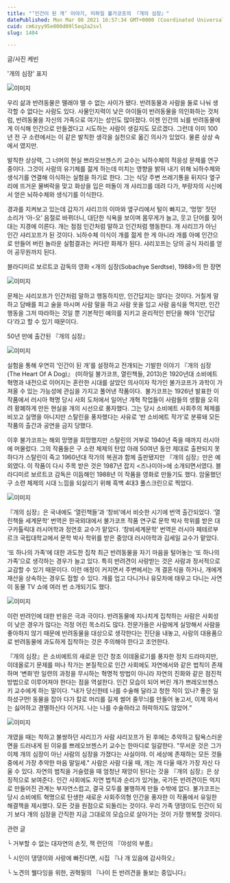 ```yaml
---
title: "‘인간이 된 개’ 이야기, 미하일 불가코프의 『개의 심장』"
datePublished: Mon Mar 08 2021 16:57:34 GMT+0000 (Coordinated Universal Time)
cuid: cm6zyy95e000d09l5eq2a2svl
slug: 1404

---
```



글/사진 케빈

'개의 심장' 표지

![이미지](https://cdn.hashnode.com/res/hashnode/image/upload/v1739247314164/86e17a01-d5cf-4bec-ae4f-772822df2d31.jpeg)

우리 삶과 반려동물은 뗄래야 뗄 수 없는 사이가 됐다. 반려동물과 사람을 둘로 나눠 생각할 수 없다는 사람도 있다. 사물인지력이 낮은 아이들이 반려동물을 의인화하는 것처럼, 반려동물을 자신의 가족으로 여기는 성인도 많아졌다. 이젠 인간의 뇌를 반려동물에게 이식해 인간으로 만들겠다고 시도하는 사람이 생길지도 모르겠다. 그런데 이미 100년 전 구 소련에서는 이 같은 발칙한 생각을 실천으로 옮긴 의사가 있었다. 물론 상상 속에서 였지만.

발칙한 상상력, 그 너머의 현실 쁘라오브젠스키 교수는 뇌하수체의 적응성 문제를 연구 중이다. 그것이 사람의 유기체를 젊게 하는데 미치는 영향을 밝혀 내기 위해 뇌하수체와 생식기를 연결해 이식하는 실험을 하기로 한다. 그는 식당 주변 쓰레기통을 뒤지다 옆구리에 뜨거운 물벼락을 맞고 화상을 입은 떠돌이 개 샤리끄를 데려 다가, 부랑자의 시신에서 얻은 뇌하수체와 생식기를 이식한다.

경과를 지켜보고 있는데 갑자기 샤리끄의 이마와 옆구리에서 털이 빠지고, ‘멍멍’ 짓던 소리가 ‘아-오’ 음절로 바뀌더니, 대단한 식욕을 보이며 몸무게가 늘고, 웃고 단어를 짖어 대는 지경에 이른다. 개는 점점 인간처럼 말하고 인간처럼 행동한다. 개 샤리끄가 아닌 인간 샤리꼬프가 된 것이다. 뇌하수체 이식이 개를 젊게 한 게 아니라 개를 아예 인간으로 만들어 버린 놀라운 실험결과는 커다란 화제가 된다. 샤리꼬프는 당의 공식 자리를 얻어 공무원까지 된다.

블라디미르 보르트코 감독의 영화 <개의 심장(Sobachye Serdtse), 1988>의 한 장면

![이미지](https://cdn.hashnode.com/res/hashnode/image/upload/v1739247316310/a291bb61-97e7-4924-a13e-87b02428fa30.png)

문제는 샤리꼬프가 인간처럼 말하고 행동하지만, 인간답지는 않다는 것이다. 거칠게 말하고 담배를 피고 술을 마시며 사람 말을 하고 사람 옷을 입고 사람 음식을 먹지만, 인간 행동을 그저 따라하는 것일 뿐 기본적인 예의를 지키고 윤리적인 판단을 해야 '인간답다'라고 할 수 있기 때문이다.

50년 만에 출간된 『개의 심장』

![이미지](https://cdn.hashnode.com/res/hashnode/image/upload/v1739247318465/d9ae6d8e-5406-4158-86d8-bd1d242e85e2.jpeg)

실험을 통해 우연히 ‘인간이 된 개’를 설정하고 전개되는 기발한 이야기 『개의 심장(The Heart Of A Dog)』 (미하일 불가코프, 열린책들, 2013)은 1920년대 소비에트 혁명과 내전으로 이어지는 혼란한 시대를 살았던 의사이자 작가인 불가코프가 과학이 가져올 수 있는 가능성에 관심을 가지고 풀어낸 작품이다.  불가코프는 1926년 발표한 이 작품에서 러시아 혁명 당시 사회 도처에서 일어난 개혁 작업들이 사람들의 생활을 오히려 황폐하게 만든 현실을 개의 시선으로 풍자했다. 그는 당시 소비에트 사회주의 체제를 비꼬고 실명을 아니지만 스탈린을 풍자했다는 사유로 ‘반 소비에트 작가’로 분류돼 모든 작품의 출간과 공연을 금지 당했다.

이후 불가코프는 해외 망명을 희망했지만 스탈린의 거부로 1940년 죽을 때까지 러시아에 머물렀다. 그의 작품들은 구 소련 체제의 탄압 아래 50여년 동안 제대로 출판되지 못하다가 스탈린이 죽고 1960년대 작가의 복권과 함께 출판됐지만 『개의 심장』만은 예외였다. 이 작품이 다시 주목 받은 것은 1987년 잡지 <즈나미아>에 소개되면서였다. 블라디미르 보르트코 감독은 이듬해인 1988년 이 작품을 영화로 만들기도 했다. 암울했던 구 소련 체제의 시대 느낌을 되살리기 위해 흑백 4대3 풀스크린으로 찍었다.

![이미지](https://cdn.hashnode.com/res/hashnode/image/upload/v1739247319977/f2c598c3-66ab-4642-a9de-61429c3200b6.jpeg)

『개의 심장』은 국내에도 ‘열린책들’과 ‘창비’에서 비슷한 시기에 번역 출간되었다. ‘열린책들 세계문학’ 번역은 한국외대에서 불가코프 작품 연구로 문학 박사 학위를 받은 대구카톨릭대 러시어학과 정연호 교수가 맡았다. ‘창비세계문학’ 번역은 러시아 페테르부르크 국립대학교에서 문학 박사 학위를 받은 중앙대 러시아학과 김세일 교수가 맡았다.

‘또 하나의 가족’에 대한 과도한 집착 최근 반려동물을 자기 마음을 털어놓는 ‘또 하나의 가족’으로 생각하는 경우가 늘고 있다. 특히 반려견이 사랑받는 것은 사람과 정서적으로 교감할 수 있기 때문이다. 이런 애정이 커지면서 주변에서는 개 결혼식을 하거나, 개에게 재산을 상속하는 경우도 접할 수 있다. 개를 업고 다니거나 유모차에 태우고 다니는 사연이 동물 TV 쇼에 여러 번 소개되기도 했다.

![이미지](https://cdn.hashnode.com/res/hashnode/image/upload/v1739247321691/984b2c04-b63f-4e6a-a56c-a8bb4a8ef341.jpeg)

이런 반려인에 대한 반응은 극과 극이다. 반려동물에 지나치게 집착하는 사람은 사회성이 낮은 경우가 많다는 걱정 어린 목소리도 많다. 전문가들은 사람에게 실망해서 사람을 좋아하지 않기 때문에 반려동물을 대상으로 생각한다는 진단을 내놓고, 사람의 대용품으로 반려동물에 과도하게 집착하는 것은 주의해야 한다고 조언한다.

『개의 심장』은 소비에트의 새로운 인간 창조 이데올로기를 풍자한 정치 드라마지만, 이데올로기 문제를 떠나 작가는 본질적으로 인간 사회에도 자연에서와 같은 법칙이 존재하며 ‘변화’란 일련의 과정을 무시하는 혁명적 방법이 아니라 자연의 진화와 같은 점진적 방법으로 이루어져야 한다는 점을 역설한다. 인간 모습이 되어 버린 개가 쁘레오브젠스키 교수에게 하는 말이다. “내가 당신한테 나를 수술해 달라고 청한 적이 있나? 좋은 일 하셨구먼! 동물을 잡아 다가 칼로 머리를 길게 썰어 줄무늬를 만들어 놓고서, 이제 와서는 싫어하고 경멸하신다 이거지. 나는 나를 수술하라고 허락하지도 않았어.”

![이미지](https://cdn.hashnode.com/res/hashnode/image/upload/v1739247323758/74c82d68-2221-409c-87dc-52f8a65df101.jpeg)

개였을 때는 착하고 불쌍하던 샤리끄가 사람 샤리꼬프가 된 후에는 추악하고 탐욕스러운 면을 드러내게 된 이유를 쁘레오브젠스키 교수는 한마디로 일갈한다. "무서운 것은 그가 이제 개의 심장이 아닌 사람의 심장을 가졌다는 사실이야. 이 세상에 존재하는 모든 것들 중에서 가장 추악한 마음 말일세." 사람은 사람 다울 때, 개는 개 다울 때가 가장 자신 다울 수 있다. 자연의 법칙을 거슬렸을 때 엄청난 재앙이 된다는 것을 『개의 심장』은 상징적으로 보여준다. 인간 사회에도 자연 법칙과 순리가 있거늘, 국가든 반려견이든 억지로 만들어진 관계는 부자연스럽고, 결국 모두를 불행하게 만들 수밖에 없다. 불가코프는 당시 소비에트 혁명으로 탄생한 새로운 사회주의형 인간을 풍자한 이 작품에서 유일한 해결책을 제시했다. 모든 것을 원점으로 되돌리는 것이다. 우리 가족 댕댕이도 인간이 되기 보다 개의 심장을 간직한 지금 그대로의 모습으로 살아가는 것이 가장 행복할 것이다.

관련 글

└ 거부할 수 없는 대자연의 손짓, 잭 런던의 『야성의 부름』

└ 시인이 댕댕이와 사랑에 빠진다면, 시집 『나 개 있음에 감사하오』

└ 노견의 웰다잉을 위한, 권혁필의 『나이 든 반려견을 돌보는 중입니다』